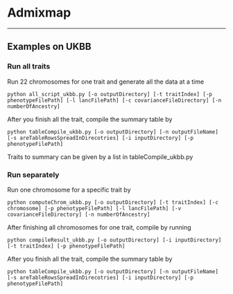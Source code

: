 # Admixmap
--------------------

## Examples on UKBB

### Run all traits 
Run 22 chromosomes for one trait and generate all the data at a time

`python all_script_ukbb.py [-o outputDirectory] [-t traitIndex] [-p phenotypeFilePath] [-l lancFilePath] [-c covarianceFileDirectory] [-n numberOfAncestry]
`

After you finish all the trait, compile the summary table by

`python tableCompile_ukbb.py [-o outputDirectory] [-n outputFileName] [-s areTableRowsSpreadInDirecotries] [-i inputDirectory] [-p phenotypeFilePath]
`

Traits to summary can be given by a list in tableCompile_ukbb.py

### Run separately
Run one chromosome for a specific trait by 

`python computeChrom_ukbb.py [-o outputDirectory] [-t traitIndex] [-c chromosome] [-p phenotypeFilePath] [-l lancFilePath] [-v covarianceFileDirectory] [-n numberOfAncestry]
`

After finishing all chromosomes for one trait, compile by running

`python compileResult_ukbb.py [-o outputDirectory] [-i inputDirectory] [-t traitIndex] [-p phenotypeFilePath]
`

After you finish all the trait, compile the summary table by

`python tableCompile_ukbb.py [-o outputDirectory] [-n outputFileName] [-s areTableRowsSpreadInDirecotries] [-i inputDirectory] [-p phenotypeFilePath]
`



